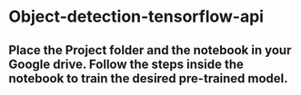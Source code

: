 # Object-detection-tensorflow-api
## Place the Project folder and the notebook in your Google drive. Follow the steps inside the notebook to train the desired pre-trained model. 